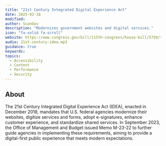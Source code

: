 ```yaml
---
title: "21st Century Integrated Digital Experience Act"
date: 2025-03-18
modified: 
author: ScanGov
description: "Modernizes government websites and digital services."
icon: "fa-solid fa-scroll"
website: https://www.congress.gov/bill/115th-congress/house-bill/5759/text
audio: 21st-century-idea.mp3
guidance: true
keywords: 
topics:
  - Accessibility
  - Content
  - Performance
  - Security
---
```


## About

The 21st Century Integrated Digital Experience Act (IDEA), enacted in December 2018, mandates that U.S. federal agencies modernize their websites, digitize services and forms, adopt e-signatures, enhance customer experience, and standardize shared services. In September 2023, the Office of Management and Budget issued Memo M-23-22 to further guide agencies in implementing these requirements, aiming to provide a digital-first public experience that meets modern expectations.